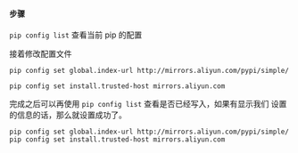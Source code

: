 #### 步骤

`pip config list` 查看当前 pip 的配置

接着修改配置文件

 ```shell
 pip config set global.index-url http://mirrors.aliyun.com/pypi/simple/
 ```



```
pip config set install.trusted-host mirrors.aliyun.com
```

完成之后可以再使用 `pip config list` 查看是否已经写入，如果有显示我们 设置的信息的话，那么就设置成功了。



```shell
pip config set global.index-url http://mirrors.aliyun.com/pypi/simple/
pip config set install.trusted-host mirrors.aliyun.com
```

